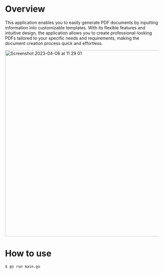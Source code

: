 # Overview

This application enables you to easily generate PDF documents by inputting information into customizable templates. With its flexible features and intuitive design, the application allows you to create professional-looking PDFs tailored to your specific needs and requirements, making the document creation process quick and effortless.

<img width="610" alt="Screenshot 2023-04-08 at 11 29 01" src="https://user-images.githubusercontent.com/41677855/230737353-44a5cc37-2621-4248-bb41-38af4f73bff3.png">


# How to use

```
$ go run main.go
```
